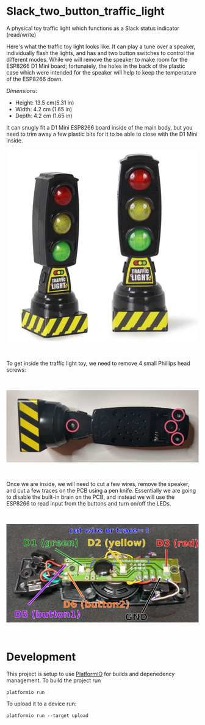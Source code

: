 # Slack_two_button_traffic_light
A physical toy traffic light which functions as a Slack status indicator (read/write)

Here's what the traffic toy light looks like. It can play a tune over a speaker, individually flash the lights, and has and two button switches to control the different modes. While we will remove the speaker to make room for the ESP8266 D1 Mini board; fortunately, the holes in the back of the plastic case which were intended for the speaker will help to keep the temperature of the ESP8266 down. 

*Dimensions*:
- Height: 13.5 cm(5.31 in)
- Width: 4.2 cm (1.65 in)
- Depth: 4.2 cm (1.65 in)

It can snugly fit a D1 Mini ESP8266 board inside of the main body, but you need to trim away a few plastic bits for it to be able to close with the D1 Mini inside. 
<br>

![traffic light toy](https://github.com/willblev/Slack_two_button_traffic_light/blob/main/images/traffic_light_toy.jpg?raw=true)

<br>

To get inside the traffic light toy, we need to remove 4 small Phillips head screws: 

<br>

![traffic light screws](https://github.com/willblev/Slack_two_button_traffic_light/blob/main/images/traffic_light_screws.png?raw=true)

<br>

Once we are inside, we will need to cut a few wires, remove the speaker, and cut a few traces on the PCB using a pen knife. Essentially we are going to disable the built-in brain on the PCB, and instead we will use the ESP8266 to read input from the buttons and turn on/off the LEDs.

<br>

![traffic light schematic](https://github.com/willblev/Slack_two_button_traffic_light/blob/main/images/traffic_light_schematic.png?raw=true)

<br>

# Development
This project is setup to use [PlatformIO](https://platformio.org/) for builds and depenedency management. To build the project run
```
platformio run
```

To upload it to a device run:
```
platformio run --target upload
```
